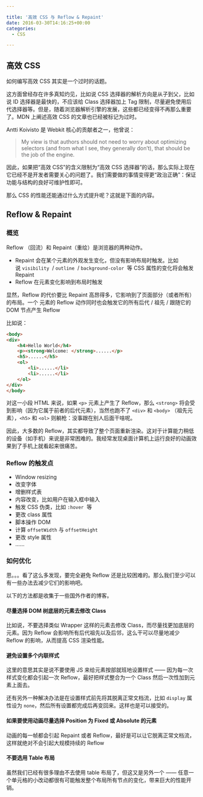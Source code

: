 ```yaml
---

title: '高效 CSS 与 Reflow & Repaint'
date: 2016-03-30T14:16:25+00:00
categories:
  - CSS

---
```




## 高效 CSS

如何编写高效 CSS 其实是一个过时的话题。

这方面曾经存在许多真知灼见，比如说 CSS 选择器的解析方向是从子到父，比如说 ID 选择器是最快的，不应该给 Class 选择器加上 Tag 限制，尽量避免使用后代选择器等。但是，随着浏览器解析引擎的发展，这些都已经变得不再那么重要了。MDN 上阐述高效 CSS 的文章也已经被标记为过时。

Antti Koivisto 是 Webkit 核心的贡献者之一，他曾说：

> My view is that authors should not need to worry about optimizing selectors (and from what I see, they generally don’t), that should be the job of the engine.

因此，如果把“高效 CSS”的含义限制为“高效 CSS 选择器”的话，那么实际上现在它已经不是开发者需要关心的问题了。我们需要做的事情变得更“政治正确”：保证功能与结构的良好可维护性即可。

那么 CSS 的性能还能通过什么方式提升呢？这就是下面的内容。

<!-- more -->

## Reflow & Repaint

### 概览

Reflow （回流）和 Repaint（重绘）是浏览器的两种动作。

  * Repaint 会在某个元素的外观发生变化，但没有影响布局时触发。比如说 `visibility`  / `outline`  / `background-color`  等 CSS 属性的变化将会触发 Repaint
  * Reflow 在元素变化影响到布局时触发

显然，Reflow 的代价要比 Repaint 高昂得多，它影响到了页面部分（或者所有）的布局。一个 元素的 Reflow 动作同时也会触发它的所有后代 / 祖先 / 跟随它的 DOM 节点产生 Reflow

比如说：

```html
<body>
<div>
	<h4>Hello World</h4>
	<p><strong>Welcome: </strong>......</p>
	<h5>......</h5>
	<ol>
		<li>......</li>
		<li>......</li>
	</ol>
</div>
</body>
```

对这一小段 HTML 来说，如果 `<p>` 元素上产生了 Reflow，那么 `<strong>` 将会受到影响（因为它属于前者的后代元素），当然也跑不了 `<div>` 和 `<body>` （祖先元素），`<h5>` 和 `<ol>` 则躺枪：没事跟在别人后面干啥呢。

因此，大多数的 Reflow，其实都导致了整个页面重新渲染。这对于计算能力稍低的设备（如手机）来说是非常困难的。我经常发现桌面计算机上运行良好的动画效果到了手机上就看起来很痛苦。

### Reflow 的触发点

  * Window resizing
  * 改变字体
  * 增删样式表
  * 内容改变，比如用户在输入框中输入
  * 触发 CSS 伪类，比如 `:hover`  等
  * 更改 class 属性
  * 脚本操作 DOM
  * 计算 `offsetWidth` 与 `offsetHeight`
  * 更改 style 属性
  * &#8230;&#8230;

### 如何优化

恩。。。看了这么多发现，要完全避免 Reflow 还是比较困难的。那么我们至少可以有一些办法去减少它们的影响吧。

以下的方法都是收集于一些国外作者的博客。

#### 尽量选择 DOM 树底层的元素去修改 Class

比如说，不要选择类似 Wrapper 这样的元素去修改 Class，而尽量找更加底层的元素。因为 Reflow 会影响所有后代祖先以及后邻，这么干可以尽量地减少 Reflow 的影响，从而提高 CSS 渲染性能。

#### 避免设置多个内联样式

这里的意思其实是说不要使用 JS 来给元素按部就班地设置样式 —— 因为每一次样式变化都会引起一次 Reflow，最好把样式整合为一个 Class 然后一次性加到元素上面去。

还有另外一种解决办法是在设置样式前先将其脱离正常文档流，比如 `display` 属性设为 `none`，然后所有设置都完成后再变回来。这样也是可以接受的。

#### 如果要使用动画尽量选择 Position 为 Fixed 或 Absolute 的元素

动画的每一帧都会引起 Repaint 或者 Reflow，最好是可以让它脱离正常文档流，这样就绝对不会引起大规模持续的 Reflow

#### 不要选用 Table 布局

虽然我们已经有很多理由不去使用 table 布局了，但这又是另外一个 —— 任意一个单元格的小改动都很有可能触发整个布局所有节点的变化，带来巨大的性能开销。

&nbsp;
